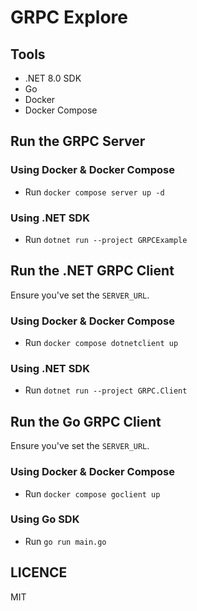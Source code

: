 # GRPC Explore

## Tools

- .NET 8.0 SDK
- Go
- Docker
- Docker Compose

## Run the GRPC Server

### Using Docker & Docker Compose

- Run `docker compose server up -d`

### Using .NET SDK

- Run `dotnet run --project GRPCExample`

## Run the .NET GRPC Client

Ensure you've set the `SERVER_URL`.

### Using Docker & Docker Compose

- Run `docker compose dotnetclient up`

### Using .NET SDK

- Run `dotnet run --project GRPC.Client`

## Run the Go GRPC Client

Ensure you've set the `SERVER_URL`.

### Using Docker & Docker Compose

- Run `docker compose goclient up`

### Using Go SDK

- Run `go run main.go`

## LICENCE

MIT